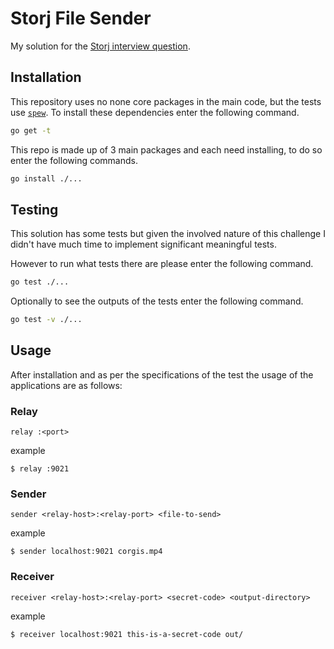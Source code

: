 # Storj File Sender

My solution for the [Storj interview question](https://gist.github.com/jtolds/0cde4aa3e07b20d6a42686ad3bc9cb53).

## Installation

This repository uses no none core packages in the main code, but the tests use [`spew`](https://github.com/davecgh/go-spew). To install these dependencies enter the following command.

```bash
go get -t
```

This repo is made up of 3 main packages and each need installing, to do so enter the following commands.

```bash
go install ./...
```

## Testing

This solution has some tests but given the involved nature of this challenge I didn't have much time to implement significant meaningful tests.

However to run what tests there are please enter the following command.

```bash
go test ./...
```

Optionally to see the outputs of the tests enter the following command.

```bash
go test -v ./...
```

## Usage

After installation and as per the specifications of the test the usage of the applications are as follows:

### Relay

```
relay :<port>
```

example
```
$ relay :9021
```

### Sender

```
sender <relay-host>:<relay-port> <file-to-send>
```

example
```
$ sender localhost:9021 corgis.mp4
```

### Receiver

```
receiver <relay-host>:<relay-port> <secret-code> <output-directory>
```

example
```
$ receiver localhost:9021 this-is-a-secret-code out/
```